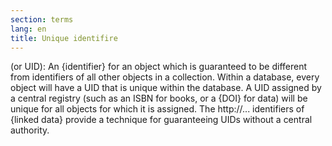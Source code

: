 ```yaml
---
section: terms
lang: en
title: Unique identifire
---
```


(or UID): An {identifier} for an object which is guaranteed to be different from identifiers of all other objects in a collection. Within a database, every object will have a UID that is unique within the database. A UID assigned by a central registry (such as an ISBN for books, or a {DOI} for data) will be unique for all objects for which it is assigned. The http://... identifiers of {linked data} provide a technique for guaranteeing UIDs without a central authority. 